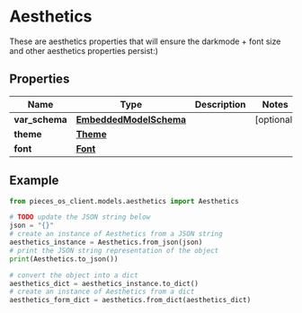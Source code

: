 # Aesthetics

These are aesthetics properties that will ensure the darkmode + font size and other aesthetics properties persist:)

## Properties

Name | Type | Description | Notes
------------ | ------------- | ------------- | -------------
**var_schema** | [**EmbeddedModelSchema**](EmbeddedModelSchema) |  | [optional] 
**theme** | [**Theme**](Theme) |  | 
**font** | [**Font**](Font) |  | 

## Example

```python
from pieces_os_client.models.aesthetics import Aesthetics

# TODO update the JSON string below
json = "{}"
# create an instance of Aesthetics from a JSON string
aesthetics_instance = Aesthetics.from_json(json)
# print the JSON string representation of the object
print(Aesthetics.to_json())

# convert the object into a dict
aesthetics_dict = aesthetics_instance.to_dict()
# create an instance of Aesthetics from a dict
aesthetics_form_dict = aesthetics.from_dict(aesthetics_dict)
```


